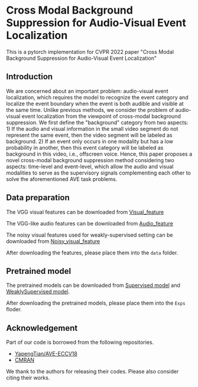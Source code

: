 # Cross Modal Background Suppression for Audio-Visual Event Localization


This is a pytorch implementation for CVPR 2022 paper "Cross Modal Background Suppression for Audio-Visual Event Localization"

## Introduction
We are concerned about an important problem: audio-visual event localization, which requires the model to recognize the event category and localize the event boundary when the event is both audible and visible at the same time. Unlike previous methods, we consider the problem of audio-visual event localization from the viewpoint of cross-modal background suppression. We first define the "background" category from two aspects: 1) If the audio and visual information in the small video segment do not represent the same event, then the video segment will be labeled as background. 2) If an event only occurs in one modality but has a low probability in another, then this event category will be labeled as background in this video, i.e., offscreen voice. Hence, this paper proposes a novel cross-modal background suppression method considering two aspects: time-level and event-level, which allow the audio and visual modalities to serve as the supervisory signals complementing each other to solve the aforementioned AVE task problems.

## Data preparation
The VGG visual features can be downloaded from [Visual_feature](https://drive.google.com/file/d/1hQwbhutA3fQturduRnHMyfRqdrRHgmC9/view?usp=sharing)

The VGG-like audio features can be downloaded from [Audio_feature](https://drive.google.com/file/d/1F6p4BAOY-i0fDXUOhG7xHuw_fnO5exBS/view?usp=sharing)

The noisy visual features used for weakly-supervised setting can be downloaded from [Noisy_visual_feature](https://drive.google.com/file/d/1I3OtOHJ8G1-v5G2dHIGCfevHQPn-QyLh/view?usp=sharing)

After downloading the features, please place them into the `data` folder.

## Pretrained model
The pretrained models can be downloaded from [Supervised model][Supervised_model] and [WeaklySupervised model][WeaklySupervised_model].

After downloading the pretrained models, please place them into the `Exps` floder.

## Acknowledgement

Part of our code is borrowed from the following repositories.

- [YapengTian/AVE-ECCV18](https://github.com/YapengTian/AVE-ECCV18)
- [CMRAN](https://github.com/FloretCat/CMRAN)


We thank to the authors for releasing their codes. Please also consider citing their works.




[Supervised_model]: https://drive.google.com/file/d/1crF9vKpdi3Ec_Zkagz7rJB_yVHYnxpJE/view?usp=sharing

[WeaklySupervised_model]: https://drive.google.com/file/d/100cp82dIrJLuqqEvV-9dbxyTQpWkY-3c/view?usp=sharing
